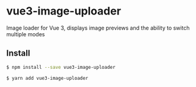 # vue3-image-uploader
Image loader for Vue 3, displays image previews and the ability to switch multiple modes

## Install

```bash
$ npm install --save vue3-image-uploader
```

```bash
$ yarn add vue3-image-uploader
```
